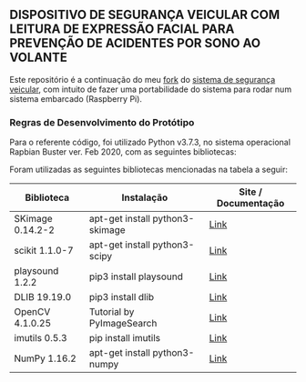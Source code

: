 ## DISPOSITIVO DE SEGURANÇA VEICULAR COM LEITURA DE EXPRESSÃO FACIAL PARA PREVENÇÃO DE ACIDENTES POR SONO AO VOLANTE

Este repositório é a continuação do meu [fork](https://github.com/Lvieira21/SegurancaVeicular) do [sistema de segurança veicular](https://github.com/almerindoabreu/SegurancaVeicular), com intuito de fazer uma portabilidade do sistema para rodar num sistema embarcado (Raspberry Pi).

### Regras de Desenvolvimento do Protótipo

Para o referente código, foi utilizado Python v3.7.3, no sistema operacional Rapbian Buster ver. Feb 2020, com as seguintes bibliotecas:

Foram utilizadas as seguintes bibliotecas mencionadas na tabela a seguir:

|Biblioteca   |Instalação                            |Site / Documentação|
|----------------|-------------------------------|-----------------------------|
| SKimage 0.14.2-2 | apt-get install python3-skimage | [Link](https://pypi.org/project/playsound/)|
| scikit 1.1.0-7 | apt-get install python3-scipy | [Link](https://pypi.org/project/playsound/)|
| playsound 1.2.2 | pip3 install playsound | [Link](https://pypi.org/project/playsound/)|
| DLIB 19.19.0 | pip3 install dlib | [Link](http://dlib.net/)|
| OpenCV 4.1.0.25 | Tutorial by PyImageSearch | [Link](https://www.pyimagesearch.com/2019/09/16/install-opencv-4-on-raspberry-pi-4-and-raspbian-buster/)|
| imutils 0.5.3 | pip install imutils | [Link](https://github.com/jrosebr1/imutils)|
| NumPy 1.16.2 | apt-get install python3-numpy| [Link](http://www.numpy.org/)|
